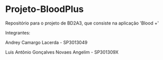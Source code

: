 # Projeto-BloodPlus
Repositório para o projeto de BD2A3, que consiste na aplicação 'Blood +'

Integrantes:

Andrey Camargo Lacerda - SP3013049

Luis Antônio Gonçalves Novaes Angelim - SP301309X
